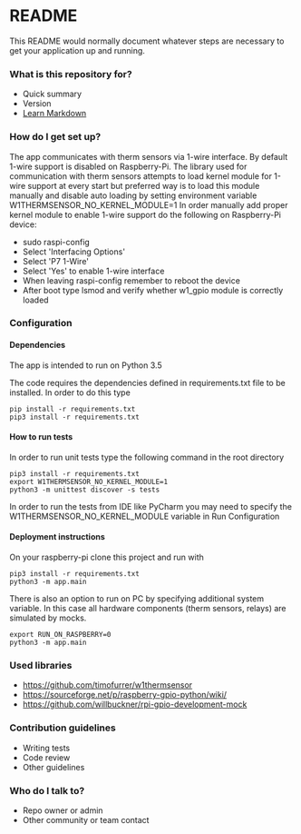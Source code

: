 # README #

This README would normally document whatever steps are necessary to get your application up and running.

### What is this repository for? ###

* Quick summary
* Version
* [Learn Markdown](https://bitbucket.org/tutorials/markdowndemo)

### How do I get set up? ###

The app communicates with therm sensors via 1-wire interface. 
By default 1-wire support is disabled on Raspberry-Pi. The library
used for communication with therm sensors attempts to load kernel
module for 1-wire support at every start but preferred way is to
load this module manually and disable auto loading by setting
environment variable W1THERMSENSOR_NO_KERNEL_MODULE=1
In order manually add proper kernel module to enable 1-wire support
do the following on Raspberry-Pi device:
- sudo raspi-config
- Select 'Interfacing Options'
- Select 'P7 1-Wire'
- Select 'Yes' to enable 1-wire interface
- When leaving raspi-config remember to reboot the device
- After boot type lsmod and verify whether w1_gpio module is correctly loaded  

### Configuration ####

#### Dependencies ####

The app is intended to run on Python 3.5

The code requires the dependencies defined in requirements.txt file to be installed. In order to do this type 

```  
pip install -r requirements.txt
pip3 install -r requirements.txt
```

#### How to run tests ####
In order to run unit tests type the following command in the root directory

```
pip3 install -r requirements.txt
export W1THERMSENSOR_NO_KERNEL_MODULE=1
python3 -m unittest discover -s tests
```

In order to run the tests from IDE like PyCharm you may need to specify
the W1THERMSENSOR_NO_KERNEL_MODULE variable in Run Configuration

#### Deployment instructions ####
On your raspberry-pi clone this project and run with

```
pip3 install -r requirements.txt
python3 -m app.main
```

There is also an option to run on PC by specifying additional system variable.
In this case all hardware components (therm sensors, relays) are simulated by mocks.

```
export RUN_ON_RASPBERRY=0
python3 -m app.main
```

### Used libraries ###
* https://github.com/timofurrer/w1thermsensor
* https://sourceforge.net/p/raspberry-gpio-python/wiki/
* https://github.com/willbuckner/rpi-gpio-development-mock

### Contribution guidelines ###

* Writing tests
* Code review
* Other guidelines

### Who do I talk to? ###

* Repo owner or admin
* Other community or team contact
